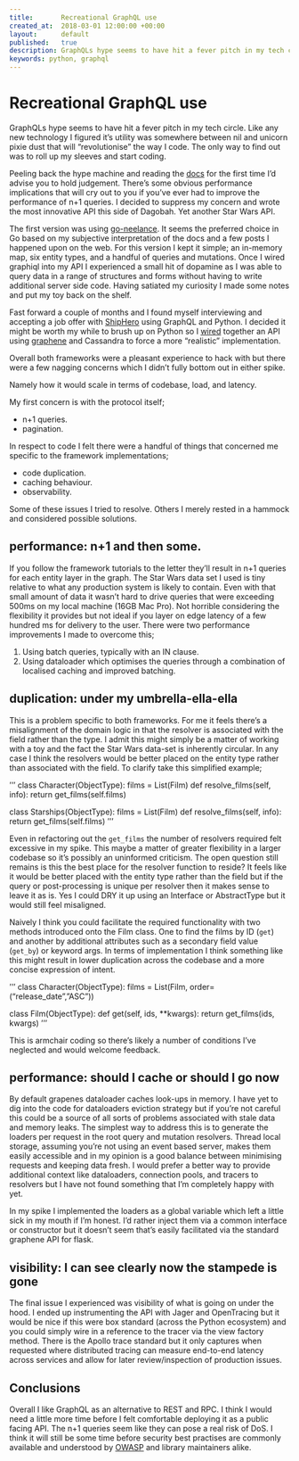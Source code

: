 ```yaml
---
title:       Recreational GraphQL use
created_at:  2018-03-01 12:00:00 +00:00
layout:      default
published:   true
description: GraphQLs hype seems to have hit a fever pitch in my tech circle. Like any new technology I figured it’s utility was somewhere between nil and unicorn pixie dust that will “revolutionise” the way I code.  The only way to find out was to roll up my sleeves and start coding.
keywords: python, graphql
---
```


# Recreational GraphQL use

GraphQLs hype seems to have hit a fever pitch in my tech circle. Like any new
technology I figured it’s utility was somewhere between nil and unicorn pixie
dust that will “revolutionise” the way I code.  The only way to find out was to
roll up my sleeves and start coding.

Peeling back the hype machine and reading the [docs](facebook.github.io/graphql/October2016/)
for the first time I’d advise you to hold judgement. There’s some obvious
performance implications that will cry out to you if you’ve ever had to improve
the performance of n+1 queries. I decided to suppress my concern and wrote the
most innovative API this side of Dagobah. Yet another Star Wars API.

The first version was using [go-neelance](https://github.com/graph-gophers/graphql-go).
It seems the preferred choice in Go based on my subjective interpretation of the
docs and a few posts I happened upon on the web. For this version I kept it
simple; an in-memory map, six entity types, and a handful of queries and
mutations. Once I wired graphiql into my API I experienced a small hit of
dopamine as I was able to query data in a range of structures and forms without
having to write additional server side code. Having satiated my curiosity I
made some notes and put my toy back on the shelf.

Fast forward a couple of months and I found myself interviewing and accepting a
job offer with [ShipHero](http://shiphero.com/careers/) using GraphQL and
Python. I decided it might be worth my while to brush up on Python so I [wired]()
together an API using [graphene](http://graphene-python.org/) and Cassandra to
force a more “realistic” implementation.

Overall both frameworks were a pleasant experience to hack with but there were
a few nagging concerns which I didn’t fully bottom out in either spike.

Namely how it would scale in terms of codebase, load, and latency.

My first concern is with the protocol itself;

- n+1 queries.
- pagination.

In respect to code I felt there were a handful of things that concerned me
specific to the framework implementations;

- code duplication.
- caching behaviour.
- observability.

Some of these issues I tried to resolve. Others I merely rested in a hammock
and considered possible solutions.

## performance: n+1 and then some.

If you follow the framework tutorials to the letter they’ll result in n+1
queries for each entity layer in the graph. The Star Wars data set I used is
tiny relative to what any production system is likely to contain. Even with
that small amount of data it wasn’t hard to drive queries that were exceeding
500ms on my local machine (16GB Mac Pro). Not horrible considering the
flexibility it provides but not ideal if you layer on edge latency of a few
hundred ms for delivery to the user. There were two performance improvements I
made to overcome this;

1. Using batch queries, typically with an IN clause.
2. Using dataloader which optimises the queries through a combination of
localised caching and improved batching.

## duplication: under my umbrella-ella-ella

This is a problem specific to both frameworks. For me it feels there’s a
misalignment of the domain logic in that the resolver is associated with the
field rather than the type. I admit this might simply be a matter of working
with a toy and the fact the Star Wars data-set is inherently circular. In any
case I think the resolvers would be better placed on the entity type rather
than associated with the field. To clarify take this simplified example;

’’’
class Character(ObjectType):
    films = List(Film)
    def resolve_films(self, info):
        return get_films(self.films)
  
class Starships(ObjectType):
    films = List(Film)
    def resolve_films(self, info):
        return get_films(self.films)
’’’

Even in refactoring out the `get_films` the number of resolvers required felt
excessive in my spike. This maybe a matter of greater flexibility in a larger
codebase so it’s possibly an uninformed criticism. The open question still
remains is this the best place for the resolver function to reside? It feels
like it would be better placed with the entity type rather than the field but
if the query or post-processing is unique per resolver then it makes sense to
leave it as is. Yes I could DRY it up using an Interface or AbstractType but it
would still feel misaligned.

Naively I think you could facilitate the required functionality with two
methods introduced onto the Film class. One to find the films by ID (`get`) and
another by additional attributes such as a secondary field value (`get_by`) or
keyword args. In terms of implementation I think something like this might
result in lower duplication across the codebase and a more concise expression
of intent.

’’’
class Character(ObjectType):
    films = List(Film, order=(“release_date”,”ASC”))

class Film(ObjectType):
    def get(self, ids, **kwargs):
      return get_films(ids, kwargs)
’’’

This is armchair coding so there’s likely a number of conditions I’ve neglected
and would welcome feedback.

## performance: should I cache or should I go now

By default grapenes dataloader caches look-ups in memory. I have yet to dig
into the code for dataloaders eviction strategy but if you’re not careful this
could be a source of all sorts of problems associated with stale data and
memory leaks. The simplest way to address this is to generate the loaders per
request in the root query and mutation resolvers. Thread local storage,
assuming you’re not using an event based server, makes them easily accessible
and in my opinion is a good balance between minimising requests and keeping
data fresh. I would prefer a better way to provide additional context like
dataloaders, connection pools, and tracers to resolvers but I have not found
something that I’m completely happy with yet.

In my spike I implemented the loaders as a global variable which left a little
sick in my mouth if I’m honest. I’d rather inject them via a common interface
or constructor but it doesn’t seem that’s easily facilitated via the standard
graphene API for flask.

## visibility: I can see clearly now the stampede is gone

The final issue I experienced was visibility of what is going on under the
hood. I ended up instrumenting the API with Jager and OpenTracing but it would
be nice if this were box standard (across the Python ecosystem) and you could
simply wire in a reference to the tracer via the view factory method. There is
the Apollo trace standard but it only captures when requested where distributed
tracing can measure end-to-end latency across services and allow for later
review/inspection of production issues.

## Conclusions

Overall I like GraphQL as an alternative to REST and RPC. I think I would need
a little more time before I felt comfortable deploying it as a public facing
API. The n+1 queries seem like they can pose a real risk of DoS. I think it
will still be some time before security best practises are commonly available
and understood by [OWASP](https://www.owasp.org/index.php/Main_Page) and
library maintainers alike.

